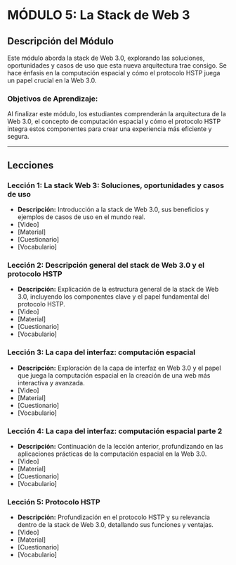 # MÓDULO 5: La Stack de Web 3
## Descripción del Módulo
Este módulo aborda la stack de Web 3.0, explorando las soluciones, oportunidades y casos de uso que esta nueva arquitectura trae consigo. Se hace énfasis en la computación espacial y cómo el protocolo HSTP juega un papel crucial en la Web 3.0.
### Objetivos de Aprendizaje: 
Al finalizar este módulo, los estudiantes comprenderán la arquitectura de la Web 3.0, el concepto de computación espacial y cómo el protocolo HSTP integra estos componentes para crear una experiencia más eficiente y segura.
________________________________________
## Lecciones
### Lección 1: La stack Web 3: Soluciones, oportunidades y casos de uso
* **Descripción:** Introducción a la stack de Web 3.0, sus beneficios y ejemplos de casos de uso en el mundo real.
* [Video]
* [Material]
* [Cuestionario]
* [Vocabulario]

### Lección 2: Descripción general del stack de Web 3.0 y el protocolo HSTP
* **Descripción:** Explicación de la estructura general de la stack de Web 3.0, incluyendo los componentes clave y el papel fundamental del protocolo HSTP.
* [Video]
* [Material]
* [Cuestionario]
* [Vocabulario]

### Lección 3: La capa del interfaz: computación espacial
* **Descripción:** Exploración de la capa de interfaz en Web 3.0 y el papel que juega la computación espacial en la creación de una web más interactiva y avanzada.
* [Video]
* [Material]
* [Cuestionario]
* [Vocabulario]

### Lección 4: La capa del interfaz: computación espacial parte 2
* **Descripción:** Continuación de la lección anterior, profundizando en las aplicaciones prácticas de la computación espacial en la Web 3.0.
* [Video]
* [Material]
* [Cuestionario]
* [Vocabulario]

### Lección 5: Protocolo HSTP
* **Descripción:** Profundización en el protocolo HSTP y su relevancia dentro de la stack de Web 3.0, detallando sus funciones y ventajas.
* [Video]
* [Material]
* [Cuestionario]
* [Vocabulario]
